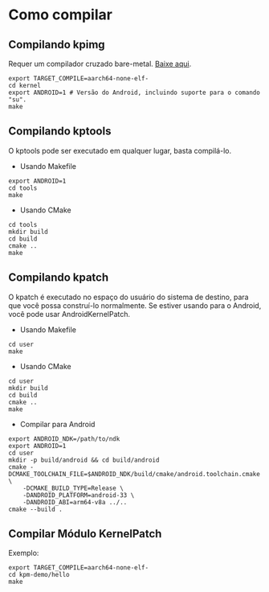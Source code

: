 # Como compilar

## Compilando kpimg

Requer um compilador cruzado bare-metal. [Baixe aqui](https://developer.arm.com/downloads/-/arm-gnu-toolchain-downloads).

```shell
export TARGET_COMPILE=aarch64-none-elf-
cd kernel
export ANDROID=1 # Versão do Android, incluindo suporte para o comando "su".
make
```

## Compilando kptools

O kptools pode ser executado em qualquer lugar, basta compilá-lo.

- Usando Makefile

```shell
export ANDROID=1
cd tools
make
```

- Usando CMake

```shell
cd tools
mkdir build
cd build
cmake ..
make
```

## Compilando kpatch

O kpatch é executado no espaço do usuário do sistema de destino, para que você possa construí-lo normalmente. Se estiver usando para o Android, você pode usar AndroidKernelPatch.

- Usando Makefile

```shell
cd user
make
```

- Usando CMake

```shell
cd user
mkdir build
cd build
cmake ..
make
```

- Compilar para Android

```shell
export ANDROID_NDK=/path/to/ndk
export ANDROID=1
cd user
mkdir -p build/android && cd build/android
cmake -DCMAKE_TOOLCHAIN_FILE=$ANDROID_NDK/build/cmake/android.toolchain.cmake \
    -DCMAKE_BUILD_TYPE=Release \
    -DANDROID_PLATFORM=android-33 \
    -DANDROID_ABI=arm64-v8a ../..
cmake --build .
```

## Compilar Módulo KernelPatch

Exemplo:

```shell
export TARGET_COMPILE=aarch64-none-elf-
cd kpm-demo/hello
make
```
